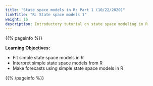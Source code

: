 ```yaml
---
title: "State space models in R: Part 1 (10/22/2020)"
linkTitle: "R: State space models 1"
weight: 16
description: Introductory tutorial on state space modeling in R
---
```


{{% pageinfo %}}

**Learning Objectives:**
* Fit simple state space models in R
* Interpret simple state space models from R
* Make forecasts using simple state space models in R

{{% /pageinfo %}}
